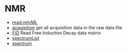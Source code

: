 # NMR



+ [read.nmrML](NMR/read.nmrML.1) 
+ [acquisition](NMR/acquisition.1) get all acquisition data in the raw data file
+ [FID](NMR/FID.1) Read Free Induction Decay data matrix
+ [spectrumList](NMR/spectrumList.1) 
+ [spectrum](NMR/spectrum.1) 
